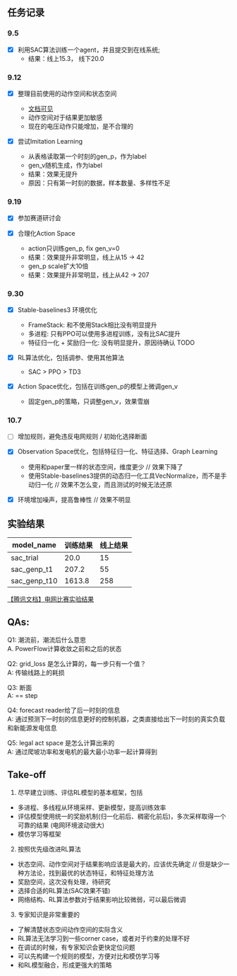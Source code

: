 
## 任务记录

### 9.5
- [x] 利用SAC算法训练一个agent，并且提交到在线系统;
    - 结果：线上15.3， 线下20.0

### 9.12     
- [x] 整理目前使用的动作空间和状态空间
    - [文档可见](https://github.com/mikezhang95/grid_control/blob/main/docs/env.md#%E5%90%91%E9%87%8F%E5%8C%96observation)
    - 动作空间对于结果更加敏感
    - 现在的电压动作只能增加，是不合理的

- [x] 尝试Imitation Learning
    - 从表格读取第一个时刻的gen_p，作为label
    - gen_v随机生成，作为label
    - 结果：效果无提升
    - 原因：只有第一时刻的数据，样本数量、多样性不足
    
### 9.19

- [x] 参加赛道研讨会

- [x] 合理化Action Space
    - action只训练gen_p, fix gen_v=0
    - 结果：效果提升非常明显，线上从15 -> 42
    - gen_p scale扩大10倍
    - 结果：效果提升非常明显，线上从42 -> 207

### 9.30

- [x] Stable-baselines3 环境优化
    * FrameStack: 和不使用Stack相比没有明显提升
    * 多进程: 只有PPO可以使用多进程训练，没有比SAC提升
    * 特征归一化 + 奖励归一化: 没有明显提升，原因待确认 TODO

- [x] RL算法优化，包括调参、使用其他算法
    * SAC > PPO > TD3

- [x] Action Space优化，包括在训练gen_p的模型上微调gen_v
    * 固定gen_p的策略，只调整gen_v，效果雪崩

### 10.7

- [ ] 增加规则，避免违反电网规则 / 初始化选择断面


- [x] Observation Space优化，包括特征归一化、特征选择、Graph Learning
    * 使用和paper里一样的状态空间，维度更少 // 效果下降了
    * 使用Stable-baselines3提供的动态归一化工具VecNormalize，而不是手动归一化  // 效果不怎么变，而且测试的时候无法还原
 
- [x] 环境增加噪声，提高鲁棒性 // 效果不明显



## 实验结果

| model_name    | 训练结果 | 线上结果 | 
|---------------|---------|--------|
|  sac_trial    |  20.0   |  15    |
|  sac_genp_t1  |  207.2  |  55    |
|  sac_genp_t10 |  1613.8 |  258   | 

[【腾讯文档】电网比赛实验结果](https://docs.qq.com/sheet/DYWNnSXJNSlVhS09G) 

## QAs:

Q1: 潮流前，潮流后什么意思              
A. PowerFlow计算收敛之前和之后的状态

Q2: grid_loss 是怎么计算的，每一步只有一个值？             
A: 传输线路上的耗损

Q3: 断面          
A: == step

Q4: forecast reader给了后一时刻的信息                
A: 通过预测下一时刻的信息更好的控制机器，之类直接给出下一时刻的真实负载和新能源发电信息

Q5: legal act space 是怎么计算出来的                    
A: 通过爬坡功率和发电机的最大最小功率一起计算得到


## Take-off

1. 尽早建立训练、评估RL模型的基本框架，包括
* 多进程、多线程从环境采样、更新模型，提高训练效率
* 评估模型使用统一的奖励机制(归一化前后、稠密化前后)，多次采样取得一个可靠的结果 (电网环境波动很大)
* 模仿学习等框架

2. 按照优先级改进RL算法
* 状态空间、动作空间对于结果影响应该是最大的，应该优先确定 // 但是缺少一种方法论，找到最优的状态特征，和特征处理方法
* 奖励空间，这次没有处理，待研究
* 选择合适的RL算法(SAC效果不错)
* 网络结构、RL算法参数对于结果影响比较微弱，可以最后微调

3. 专家知识是非常重要的
* 了解清楚状态空间动作空间的实际含义
* RL算法无法学习到一些corner case，或者对于约束的处理不好
* 在调试的时候，有专家知识会更快定位问题
* 可以先构建一个规则的模型，方便对比和模仿学习等
* 和RL模型融合，形成更强大的策略



